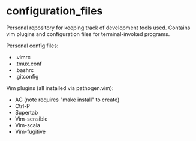 configuration_files
===================

Personal repository for keeping track of development tools 
used. Contains vim plugins and configuration files
for terminal-invoked programs.

Personal config files:

* .vimrc
* .tmux.conf
* .bashrc
* .gitconfig

Vim plugins (all installed via pathogen.vim):
* AG (note requires "make install" to create)
* Ctrl-P
* Supertab
* Vim-sensible
* Vim-scala
* Vim-fugitive